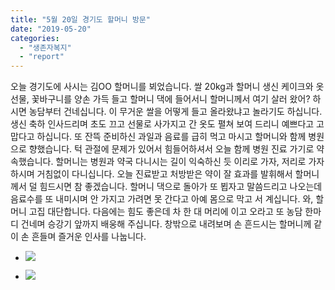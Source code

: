 ```yaml
---
title: "5월 20일 경기도 할머니 방문"
date: "2019-05-20"
categories: 
  - "생존자복지"
  - "report"
---
```


오늘 경기도에 사시는 김OO 할머니를 뵈었습니다. 쌀 20kg과 할머니 생신 케이크와 옷 선물, 꽃바구니를 양손 가득 들고 할머니 댁에 들어서니 할머니께서 여기 살러 왔어? 하시면 농담부터 건네십니다. 이 무거운 쌀을 어떻게 들고 올라왔냐고 놀라기도 하십니다. 생신 축하 인사드리며 초도 끄고 선물로 사가지고 간 옷도 펼쳐 보여 드리니 예쁘다고 고맙다고 하십니다. 또 잔뜩 준비하신 과일과 음료를 급히 먹고 마시고 할머니와 함께 병원으로 향했습니다. 턱 관절에 문제가 있어서 힘들어하셔서 오늘 함께 병원 진료 가기로 약속했습니다. 할머니는 병원과 약국 다니시는 길이 익숙하신 듯 이리로 가자, 저리로 가자 하시며 거침없이 다니십니다. 오늘 진료받고 처방받은 약이 잘 효과를 발휘해서 할머니께서 덜 힘드시면 참 좋겠습니다. 할머니 댁으로 돌아가 또 뵙자고 말씀드리고 나오는데 음료수를 또 내미시며 안 가지고 가려면 못 간다고 아예 몸으로 막고 서 계십니다. 와, 할머니 고집 대단합니다. 다음에는 힘도 좋은데 차 한 대 머리에 이고 오라고 또 농담 한마디 건네며 승강기 앞까지 배웅해 주십니다. 창밖으로 내려보며 손 흔드시는 할머니께 같이 손 흔들며 즐거운 인사를 나눕니다.

- ![](https://r2.womenandwar.net/2019/05/사본-photo_2019-05-20_19-31-46.jpg)
    
- ![](https://r2.womenandwar.net/2019/05/photo_2019-05-20_19-30-48-768x1024.jpg)
